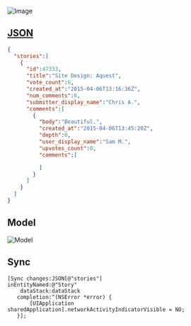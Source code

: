 ![Image](https://raw.githubusercontent.com/3lvis/SyncDesignerNewsDemo/master/Images/app.png)

## [JSON](https://news.layervault.com/?format=json)

```json
{
  "stories":[
    {
      "id":47333,
      "title":"Site Design: Aquest",
      "vote_count":6,
      "created_at":"2015-04-06T13:16:36Z",
      "num_comments":6,
      "submitter_display_name":"Chris A.",
      "comments":[
        {
          "body":"Beautiful.",
          "created_at":"2015-04-06T13:45:20Z",
          "depth":0,
          "user_display_name":"Sam M.",
          "upvotes_count":0,
          "comments":[

          ]
        }
      ]
    }
  ]
}
```

## Model

![Model](https://raw.githubusercontent.com/3lvis/SyncDesignerNewsDemo/master/Images/model.png)

## Sync

```objc
[Sync changes:JSON[@"stories"]
inEntityNamed:@"Story"
    dataStack:dataStack
   completion:^(NSError *error) {
       [UIApplication sharedApplication].networkActivityIndicatorVisible = NO;
   }];
```
